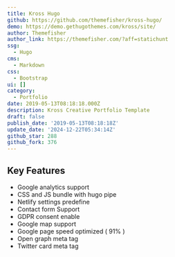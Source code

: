 ```yaml
---
title: Kross Hugo
github: https://github.com/themefisher/kross-hugo/
demo: https://demo.gethugothemes.com/kross/site/
author: Themefisher
author_link: https://themefisher.com/?aff=statichunt
ssg:
  - Hugo
cms:
  - Markdown
css:
  - Bootstrap
ui: []
category:
  - Portfolio
date: 2019-05-13T08:18:18.000Z
description: Kross Creative Portfolio Template
draft: false
publish_date: '2019-05-13T08:18:18Z'
update_date: '2024-12-22T05:34:14Z'
github_star: 288
github_fork: 376
---
```

## Key Features

- Google analytics support
- CSS and JS bundle with hugo pipe
- Netlify settings predefine
- Contact form Support
- GDPR consent enable
- Google map support
- Google page speed optimized ( 91% )
- Open graph meta tag
- Twitter card meta tag
